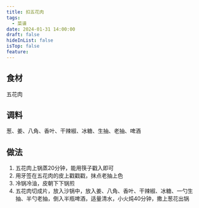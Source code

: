 ```yaml
---
title: 扣五花肉
tags:
  - 菜谱
date: 2024-01-31 14:00:00
draft: false
hideInList: false
isTop: false
feature:
---
```


## 食材
五花肉

## 调料
葱、姜、八角、香叶、干辣椒、冰糖、生抽、老抽、啤酒

## 做法
1. 五花肉上锅蒸20分钟，能用筷子戳入即可
2. 用牙签在五花肉的皮上戳戳戳，抹点老抽上色
3. 冷锅冷油，皮朝下下锅煎
4. 五花肉切成片，放入沙锅中，放入姜、八角、香叶、干辣椒、冰糖、一勺生抽、半勺老抽，倒入半瓶啤酒，适量清水，小火炖40分钟，撒上葱花出锅